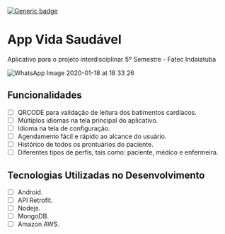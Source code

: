 [![Generic badge](https://img.shields.io/badge/Android%20API-23-green)](https://shields.io/)
# App Vida Saudável

Aplicativo para o projeto interdisciplinar 5º Semestre - Fatec Indaiatuba 

![WhatsApp Image 2020-01-18 at 18 33 26](https://user-images.githubusercontent.com/45125372/72670138-c3fd3980-3a18-11ea-9af6-53449103912c.jpeg)

## Funcionalidades

* [ ] QRCODE para validação de leitura dos batimentos cardíacos.
* [ ] Múltiplos idiomas na tela principal do aplicativo.
* [ ] Idioma na tela de configuração.
* [ ] Agendamento fácil e rápido ao alcance do usuário.
* [ ] Histórico de todos os prontuários do paciente.
* [ ] Diferentes tipos de perfis, tais como: paciente, médico e enfermeira.

## Tecnologias Utilizadas no Desenvolvimento

* [ ] Android.
* [ ] API Retrofit.
* [ ] Nodejs.
* [ ] MongoDB.
* [ ] Amazon AWS.
